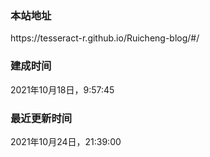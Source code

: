<h3>本站地址</h3> https://tesseract-r.github.io/Ruicheng-blog/#/

<h3>建成时间</h3> ‎2021‎年‎10‎月‎18‎日，‏‎9:57:45

<h3>最近更新时间</h3> ‎2021‎年‎10‎月‎24‎日，‏‎21:39:00
